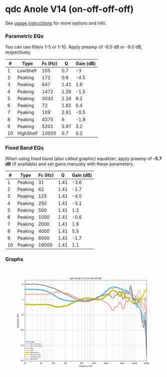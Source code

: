 # qdc Anole V14 (on-off-off-off)
See [usage instructions](https://github.com/jaakkopasanen/AutoEq#usage) for more options and info.

### Parametric EQs
You can use filters 1-5 or 1-10. Apply preamp of -6.0 dB or -6.0 dB, respectively.

|   # | Type      |   Fc (Hz) |    Q |   Gain (dB) |
|-----|-----------|-----------|------|-------------|
|   1 | LowShelf  |       105 | 0.7  |        -3   |
|   2 | Peaking   |       172 | 0.8  |        -4.5 |
|   3 | Peaking   |       647 | 1.41 |         1.6 |
|   4 | Peaking   |      1472 | 1.26 |        -1.5 |
|   5 | Peaking   |      3042 | 1.16 |         6.2 |
|   6 | Peaking   |        72 | 1.82 |         0.4 |
|   7 | Peaking   |       109 | 2.91 |        -0.5 |
|   8 | Peaking   |      4375 | 6    |        -1.9 |
|   9 | Peaking   |      5201 | 5.97 |         3.2 |
|  10 | HighShelf |     10000 | 0.7  |         0.2 |

### Fixed Band EQs
When using fixed band (also called graphic) equalizer, apply preamp of **-5.7 dB** (if available) and set gains manually with these parameters.

|   # | Type    |   Fc (Hz) |    Q |   Gain (dB) |
|-----|---------|-----------|------|-------------|
|   1 | Peaking |        31 | 1.41 |        -3.6 |
|   2 | Peaking |        62 | 1.41 |        -1.7 |
|   3 | Peaking |       125 | 1.41 |        -4.5 |
|   4 | Peaking |       250 | 1.41 |        -3.1 |
|   5 | Peaking |       500 | 1.41 |         1.2 |
|   6 | Peaking |      1000 | 1.41 |        -0.6 |
|   7 | Peaking |      2000 | 1.41 |         1.8 |
|   8 | Peaking |      4000 | 1.41 |         5.5 |
|   9 | Peaking |      8000 | 1.41 |        -1.7 |
|  10 | Peaking |     16000 | 1.41 |         1.1 |

### Graphs
![](./qdc%20Anole%20V14%20(on-off-off-off).png)
